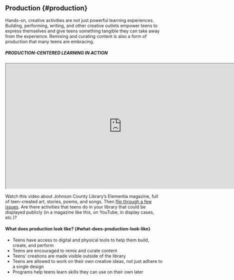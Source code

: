 ## Production {#production}

Hands-on, creative activities are not just powerful learning experiences. Building, performing, writing, and other creative outlets empower teens to express themselves and give teens something tangible they can take away from the experience. Remixing and curating content is also a form of production that many teens are embracing.

<div class="table-format case-study"><span class="title"><h5>PRODUCTION-CENTERED LEARNING IN ACTION</h5></span>
<iframe width="740" height="400" border="none" src="https://www.youtube.com/embed/hEkkw4Akijg">
</iframe>
<p>Watch this video about Johnson County Library’s Elementia magazine, full of teen-created art, stories, poems, and songs. Then <a href="https://www.jocolibrary.org/teens/elementia">flip through a few issues</a>. Are there activities that teens do in your library that could be displayed publicly (in a magazine like this, on YouTube, in display cases, etc.)?</p></div>


#### What does production look like? {#what-does-production-look-like}

*   Teens have access to digital and physical tools to help them build, create, and perform
*   Teens are encouraged to remix and curate content
*   Teens’ creations are made visible outside of the library
*   Teens are allowed to work on their own creative ideas, not just adhere to a single design
*   Programs help teens learn skills they can use on their own later